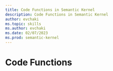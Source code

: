 ```yaml
---
title: Code Functions in Semantic Kernel
description: Code Functions in Semantic Kernel
author: evchaki
ms.topic: skills
ms.author: evchaki
ms.date: 02/07/2023
ms.prod: semantic-kernel
---
```

# Code Functions

